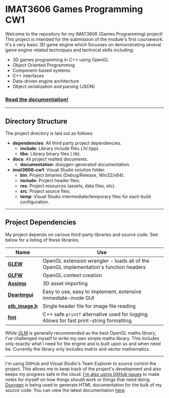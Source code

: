 # IMAT3606 Games Programming CW1

Welcome to the repository for my IMAT3606 (Games Programming) project! This project is intended for the submission of the module's first coursework. It's a very basic 3D game engine which focusses on demonstrating several game engine related techniques and technical skills including:
 - 3D games programming in C++ using OpenGL
 - Object Oriented Programming
 - Component-based systems
 - C++ interfaces
 - Data-driven engine architecture
 - Object serialization and parsing (JSON)
 
### [Read the documentation!](https://george-mcdonagh.github.io/imat3606-cw1/documentation/)
 
 ---

## Directory Structure

The project directory is laid out as follows:
 - __dependencies__: All third party project dependencies. 
   - __include__: Library include files (.h/.hpp).
   - __libs__: Library binary files (.lib).
 - __docs__: All project realted documents.
   - __documentation__: doxygen-generated documentation.
 - __imat3606-cw1__: Visual Studio solution folder.
   - __bin__: Project binaries (Debug/Release, Win32/x64).
   - __include__: Project header files.
   - __res__: Project resources (assets, data files, etc).
   - __src__: Project source files.
   - __temp__: Visual Studio intermediate/temporary files for each build configuration.
   
---

## Project Dependencies

My project depends on various third-party libraries and source code. See below for a listing of these libraries.
 
Name | Use
--- | ---
[__GLEW__](http://glew.sourceforge.net/) | OpenGL extension wrangler - loads all of the OpenGL implementation's function headers
[__GLFW__](http://www.glfw.org/) | OpenGL context creation
[__Assimp__](http://assimp.sourceforge.net/) | 3D asset importing
[__DearImgui__](https://github.com/ocornut/imgui) | Easy to use, easy to implement, extensive immediate-mode GUI
[__stb_image.h__](https://github.com/nothings/stb/blob/master/stb_image.h) | Single header file for image file reading
[__fmt__](https://github.com/fmtlib/fmt) | C++ safe `printf` alternative used for logging. Allows for fast print-string formatting.

While [GLM](https://glm.g-truc.net/0.9.8/index.html) is generally recommended as the best OpenGL maths library, I've challenged myself to write my own simple maths library. This includes only exactly what I need for the engine and is built upon as and when need be. Currently the library only includes matrix and vector mathematics.

---

I'm using GitHub and Visual Studio's Team Explorer to source control the project. This allows me to keep track of the project's development and also keeps my progress safe in the cloud. [I'm also using GitHub issues](https://github.com/george-mcdonagh/imat3606-cw1/issues) to make notes for myself on how things should work or things that need doing. [Doxygen](http://www.stack.nl/~dimitri/doxygen/) is being used to generate HTML documentation for the bulk of my source code. You can view the latest documentation [here](https://george-mcdonagh.github.io/imat3606-cw1/documentation/).
